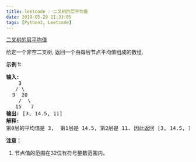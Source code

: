 ```yaml
---
title: leetcode : 二叉树的层平均值
date: 2019-05-29 11:33:05
tags: [Python3, Leetcode]
---
```


[二叉树的层平均值](https://leetcode-cn.com/problems/average-of-levels-in-binary-tree/)

<p>给定一个非空二叉树, 返回一个由每层节点平均值组成的数组.</p>

<!-- more -->

<p><strong>示例 1:</strong></p>

<pre><strong>输入:</strong>
    3
   / \
  9  20
    /  \
   15   7
<strong>输出:</strong> [3, 14.5, 11]
<strong>解释:</strong>
第0层的平均值是 3,  第1层是 14.5, 第2层是 11. 因此返回 [3, 14.5, 11].
</pre>

<p><strong>注意：</strong></p>

<ol>
	<li>节点值的范围在32位有符号整数范围内。</li>
</ol>
